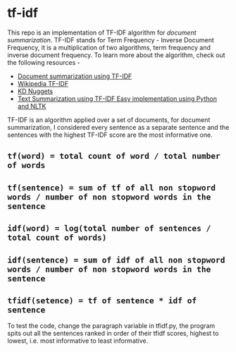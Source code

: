 # tf-idf
This repo is an implementation of TF-IDF algorithm for *document summarization*.
TF-IDF stands for Term Frequency - Inverse Document Frequency, it is a multiplication of two algorithms, term frequency and inverse document frequency.
To learn more about the algorithm, check out the following resources - 
* [Document summarization using TF-IDF](https://skerritt.blog/tfidf/)
* [Wikipedia TF-IDF](https://en.wikipedia.org/wiki/Tf%E2%80%93idf)
* [KD Nuggets](https://www.kdnuggets.com/2018/08/wtf-tf-idf.html)
* [Text Summarization using TF-IDF Easy implementation using Python and NLTK](https://towardsdatascience.com/text-summarization-using-tf-idf-e64a0644ace3)

TF-IDF is an algorithm applied over a set of documents, for document summarization, I considered every sentence as a separate sentence and the sentences with the highest TF-IDF score are the most informative one. 

```tf(word) = total count of word / total number of words```
----
```tf(sentence) = sum of tf of all non stopword words / number of non stopword words in the sentence```
----
```idf(word) = log(total number of sentences / total count of words)```
---
```idf(sentence) = sum of idf of all non stopword words / number of non stopword words in the sentence```
----
```tfidf(setence) = tf of sentence * idf of sentence```
----

To test the code, change the paragraph variable in tfidf.py, the program spits out all the sentences ranked in order of their tfidf scores, highest to lowest, i.e. most informative to least informative.
